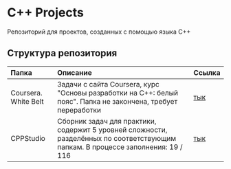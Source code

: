# C++ Projects
Репозиторий для проектов, созданных с помощью языка С++

## Структура репозитория
|Папка|Описание|Ссылка|
|:-------------|:------------------|:-----|
|Coursera. White Belt|Задачи с сайта Coursera, курс "Основы разработки на C++: белый пояс". Папка не закончена, требует переработки|[тык](https://github.com/DanielPetrow/C_Plus_Plus_Projects/tree/main/Coursera.%20White%20Belt)|
|CPPStudio|Сборник задач для практики, содержит 5 уровней сложности, разделённых по соответствующим папкам. В процессе заполнения: 19 / 116|[тык](https://github.com/DanielPetrow/C_Plus_Plus_Projects/tree/main/CPPStudio)|
